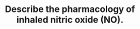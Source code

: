 ---
title: "Describe the pharmacology of inhaled nitric oxide (NO)."
entityType: SAQ
exam: PEX
college: CICM
year: 2020
sitting: B
question: 17
passRate: 24
EC_expectedDomains:
- "Candidates generally did well in mentioning the impact on improving V/Q mismatch by promoting vasodilatation only in the ventilated alveoli and reducing RV afterload."
- "The expected adverse effects of NO were nitrogen dioxide related pulmonary toxicity, methemoglobinemia and rebound pulmonary hypertension on abrupt cessation."
- "It was expected that the answers would involve mention of location of delivery of NO in inspiratory limb and reason behind it, the high lipid solubility and diffusion, the dose (5-20ppm), very short half-life of < 5 seconds and combination with oxyhemoglobin to produce methaemoglobin and nitrate."
- "The main metabolite is nitrate which is excreted in urine."
EC_errorsCommon:
- "Many candidates mentioned oxygen instead of nitrogen."
- "Many candidates did not mention the contraindications/caution for NO use."
- "Many candidates did not mention the extra cardio-respiratory effects."
EC_extraCredit:
- "Nitric Oxide (NO) is an inorganic colourless and odourless gas presented in cylinders containing 100/800 ppm of NO and nitrogen."
- "The exposure of NO to oxygen is minimized to reduce formation of nitrogen dioxide and free radicals."
- "Hence it is administered in inspiratory limb close to the endotracheal tube."
- "Pharmacokinetics of NO carried a significant proportion of marks."
---